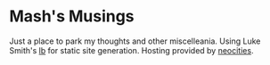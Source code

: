 # Mash's Musings

Just a place to park my thoughts and other miscelleania. Using Luke Smith's [lb]("https://github.com/LukeSmithxyz/lb/blob/master/lb") for static site generation. Hosting provided by [neocities]("https://neocities.org").

